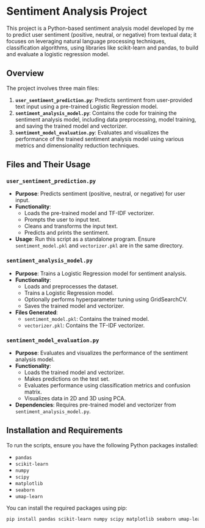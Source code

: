# Sentiment Analysis Project

This project is a Python-based sentiment analysis model developed by me to predict user sentiment (positive, neutral, or negative) from textual data; it focuses on leveraging natural language processing techniques, classification algorithms, using libraries like scikit-learn and pandas, to build and evaluate a logistic regression model.

## Overview

The project involves three main files:

1. **`user_sentiment_prediction.py`**: Predicts sentiment from user-provided text input using a pre-trained Logistic Regression model.
2. **`sentiment_analysis_model.py`**: Contains the code for training the sentiment analysis model, including data preprocessing, model training, and saving the trained model and vectorizer.
3. **`sentiment_model_evaluation.py`**: Evaluates and visualizes the performance of the trained sentiment analysis model using various metrics and dimensionality reduction techniques.

## Files and Their Usage

### `user_sentiment_prediction.py`

- **Purpose**: Predicts sentiment (positive, neutral, or negative) for user input.
- **Functionality**:
  - Loads the pre-trained model and TF-IDF vectorizer.
  - Prompts the user to input text.
  - Cleans and transforms the input text.
  - Predicts and prints the sentiment.
- **Usage**: Run this script as a standalone program. Ensure `sentiment_model.pkl` and `vectorizer.pkl` are in the same directory.

### `sentiment_analysis_model.py`

- **Purpose**: Trains a Logistic Regression model for sentiment analysis.
- **Functionality**:
  - Loads and preprocesses the dataset.
  - Trains a Logistic Regression model.
  - Optionally performs hyperparameter tuning using GridSearchCV.
  - Saves the trained model and vectorizer.
- **Files Generated**:
  - `sentiment_model.pkl`: Contains the trained model.
  - `vectorizer.pkl`: Contains the TF-IDF vectorizer.

### `sentiment_model_evaluation.py`

- **Purpose**: Evaluates and visualizes the performance of the sentiment analysis model.
- **Functionality**:
  - Loads the trained model and vectorizer.
  - Makes predictions on the test set.
  - Evaluates performance using classification metrics and confusion matrix.
  - Visualizes data in 2D and 3D using PCA.
- **Dependencies**: Requires pre-trained model and vectorizer from `sentiment_analysis_model.py`.

## Installation and Requirements

To run the scripts, ensure you have the following Python packages installed:

- `pandas`
- `scikit-learn`
- `numpy`
- `scipy`
- `matplotlib`
- `seaborn`
- `umap-learn`

You can install the required packages using pip:

```bash
pip install pandas scikit-learn numpy scipy matplotlib seaborn umap-learn

